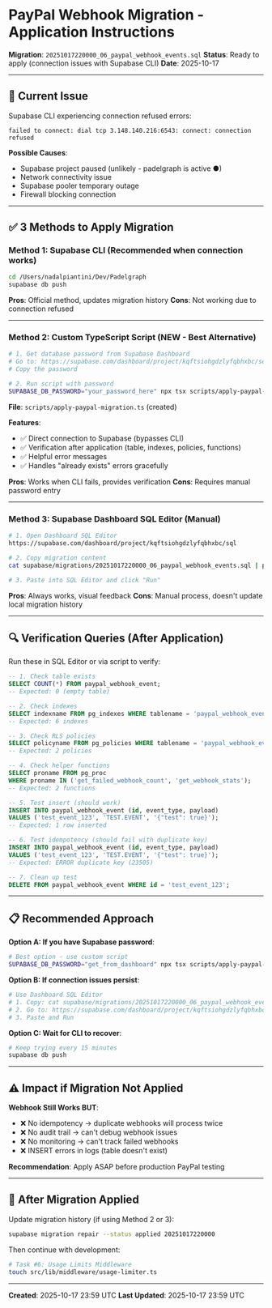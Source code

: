 # PayPal Webhook Migration - Application Instructions

**Migration**: `20251017220000_06_paypal_webhook_events.sql`
**Status**: Ready to apply (connection issues with Supabase CLI)
**Date**: 2025-10-17

---

## 🚨 Current Issue

Supabase CLI experiencing connection refused errors:
```
failed to connect: dial tcp 3.148.140.216:6543: connect: connection refused
```

**Possible Causes**:
- Supabase project paused (unlikely - padelgraph is active ●)
- Network connectivity issue
- Supabase pooler temporary outage
- Firewall blocking connection

---

## ✅ 3 Methods to Apply Migration

### Method 1: Supabase CLI (Recommended when connection works)

```bash
cd /Users/nadalpiantini/Dev/Padelgraph
supabase db push
```

**Pros**: Official method, updates migration history
**Cons**: Not working due to connection refused

---

### Method 2: Custom TypeScript Script (NEW - Best Alternative)

```bash
# 1. Get database password from Supabase Dashboard
# Go to: https://supabase.com/dashboard/project/kqftsiohgdzlyfqbhxbc/settings/database
# Copy the password

# 2. Run script with password
SUPABASE_DB_PASSWORD="your_password_here" npx tsx scripts/apply-paypal-migration.ts
```

**File**: `scripts/apply-paypal-migration.ts` (created)

**Features**:
- ✅ Direct connection to Supabase (bypasses CLI)
- ✅ Verification after application (table, indexes, policies, functions)
- ✅ Helpful error messages
- ✅ Handles "already exists" errors gracefully

**Pros**: Works when CLI fails, provides verification
**Cons**: Requires manual password entry

---

### Method 3: Supabase Dashboard SQL Editor (Manual)

```bash
# 1. Open Dashboard SQL Editor
https://supabase.com/dashboard/project/kqftsiohgdzlyfqbhxbc/sql

# 2. Copy migration content
cat supabase/migrations/20251017220000_06_paypal_webhook_events.sql | pbcopy

# 3. Paste into SQL Editor and click "Run"
```

**Pros**: Always works, visual feedback
**Cons**: Manual process, doesn't update local migration history

---

## 🔍 Verification Queries (After Application)

Run these in SQL Editor or via script to verify:

```sql
-- 1. Check table exists
SELECT COUNT(*) FROM paypal_webhook_event;
-- Expected: 0 (empty table)

-- 2. Check indexes
SELECT indexname FROM pg_indexes WHERE tablename = 'paypal_webhook_event';
-- Expected: 6 indexes

-- 3. Check RLS policies
SELECT policyname FROM pg_policies WHERE tablename = 'paypal_webhook_event';
-- Expected: 2 policies

-- 4. Check helper functions
SELECT proname FROM pg_proc
WHERE proname IN ('get_failed_webhook_count', 'get_webhook_stats');
-- Expected: 2 functions

-- 5. Test insert (should work)
INSERT INTO paypal_webhook_event (id, event_type, payload)
VALUES ('test_event_123', 'TEST.EVENT', '{"test": true}');
-- Expected: 1 row inserted

-- 6. Test idempotency (should fail with duplicate key)
INSERT INTO paypal_webhook_event (id, event_type, payload)
VALUES ('test_event_123', 'TEST.EVENT', '{"test": true}');
-- Expected: ERROR duplicate key (23505)

-- 7. Clean up test
DELETE FROM paypal_webhook_event WHERE id = 'test_event_123';
```

---

## 📋 Recommended Approach

**Option A: If you have Supabase password**:
```bash
# Best option - use custom script
SUPABASE_DB_PASSWORD="get_from_dashboard" npx tsx scripts/apply-paypal-migration.ts
```

**Option B: If connection issues persist**:
```bash
# Use Dashboard SQL Editor
# 1. Copy: cat supabase/migrations/20251017220000_06_paypal_webhook_events.sql | pbcopy
# 2. Go to: https://supabase.com/dashboard/project/kqftsiohgdzlyfqbhxbc/sql
# 3. Paste and Run
```

**Option C: Wait for CLI to recover**:
```bash
# Keep trying every 15 minutes
supabase db push
```

---

## ⚠️ Impact if Migration Not Applied

**Webhook Still Works BUT**:
- ❌ No idempotency → duplicate webhooks will process twice
- ❌ No audit trail → can't debug webhook issues
- ❌ No monitoring → can't track failed webhooks
- ❌ INSERT errors in logs (table doesn't exist)

**Recommendation**: Apply ASAP before production PayPal testing

---

## 🎯 After Migration Applied

Update migration history (if using Method 2 or 3):
```bash
supabase migration repair --status applied 20251017220000
```

Then continue with development:
```bash
# Task #6: Usage Limits Middleware
touch src/lib/middleware/usage-limiter.ts
```

---

**Created**: 2025-10-17 23:59 UTC
**Last Updated**: 2025-10-17 23:59 UTC
